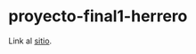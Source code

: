 # proyecto-final1-herrero

Link al [sitio](https://juanmherrero.github.io/proyecto-final1-herrero/).
